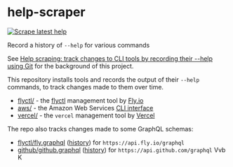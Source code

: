 # help-scraper

[![Scrape latest help](https://github.com/simonw/help-scraper/actions/workflows/scrape.yml/badge.svg)](https://github.com/simonw/help-scraper/actions/workflows/scrape.yml)

Record a history of `--help` for various commands

See [Help scraping: track changes to CLI tools by recording their --help using Git](https://simonwillison.net/2022/Feb/2/help-scraping/) for the background of this project.

This repository installs tools and records the output of their `--help` commands, to track changes made to them over time.

- [flyctl/](flyctl/) - the [flyctl](https://github.com/superfly/flyctl/) management tool by [Fly.io](https://fly.io/)
- [aws/](aws/) - the Amazon Web Services [CLI interface](https://aws.amazon.com/cli/)
- [vercel/](vercel/) - the `vercel` management tool by [Vercel](https://vercel.com/)

The repo also tracks changes made to some GraphQL schemas:

- [flyctl/fly.graphql](flyctl/fly.graphql) ([history](https://github.com/simonw/help-scraper/commits/main/flyctl/fly.graphql)) for `https://api.fly.io/graphql`
- [github/github.graphql](github/github.graphql) ([history](https://github.com/simonw/help-scraper/commits/main/github/github.graphql)) for `https://api.github.com/graphql`
Vvb
K
